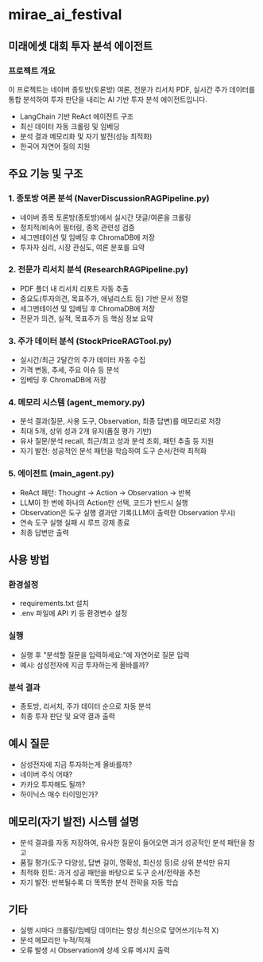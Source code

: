 # mirae_ai_festival


## 미래에셋 대회 투자 분석 에이전트
### 프로젝트 개요
이 프로젝트는 네이버 종토방(토론방) 여론, 전문가 리서치 PDF, 실시간 주가 데이터를 통합 분석하여
투자 판단을 내리는 AI 기반 투자 분석 에이전트입니다.
* LangChain 기반 ReAct 에이전트 구조
* 최신 데이터 자동 크롤링 및 임베딩
* 분석 결과 메모리화 및 자기 발전(성능 최적화)
* 한국어 자연어 질의 지원


## 주요 기능 및 구조
### 1. 종토방 여론 분석 (NaverDiscussionRAGPipeline.py)
* 네이버 종목 토론방(종토방)에서 실시간 댓글/여론을 크롤링
* 정치적/비속어 필터링, 종목 관련성 검증
* 세그멘테이션 및 임베딩 후 ChromaDB에 저장
* 투자자 심리, 시장 관심도, 여론 분포를 요약
### 2. 전문가 리서치 분석 (ResearchRAGPipeline.py)
* PDF 폴더 내 리서치 리포트 자동 추출
* 중요도(투자의견, 목표주가, 애널리스트 등) 기반 문서 정렬
* 세그멘테이션 및 임베딩 후 ChromaDB에 저장
* 전문가 의견, 실적, 목표주가 등 핵심 정보 요약
### 3. 주가 데이터 분석 (StockPriceRAGTool.py)
* 실시간/최근 2달간의 주가 데이터 자동 수집
* 가격 변동, 추세, 주요 이슈 등 분석
* 임베딩 후 ChromaDB에 저장
### 4. 메모리 시스템 (agent_memory.py)
* 분석 결과(질문, 사용 도구, Observation, 최종 답변)를 메모리로 저장
* 최대 5개, 상위 성과 2개 유지(품질 평가 기반)
* 유사 질문/분석 recall, 최근/최고 성과 분석 조회, 패턴 추출 등 지원
* 자기 발전: 성공적인 분석 패턴을 학습하여 도구 순서/전략 최적화
### 5. 에이전트 (main_agent.py)
* ReAct 패턴: Thought → Action → Observation → 반복
* LLM이 한 번에 하나의 Action만 선택, 코드가 반드시 실행
* Observation은 도구 실행 결과만 기록(LLM이 출력한 Observation 무시)
* 연속 도구 실행 실패 시 루프 강제 종료
* 최종 답변만 출력


## 사용 방법
### 환경설정
* requirements.txt 설치
* .env 파일에 API 키 등 환경변수 설정
### 실행
* 실행 후 "분석할 질문을 입력하세요:"에 자연어로 질문 입력
* 예시: 삼성전자에 지금 투자하는게 올바를까?
### 분석 결과
* 종토방, 리서치, 주가 데이터 순으로 자동 분석
* 최종 투자 판단 및 요약 결과 출력


## 예시 질문
* 삼성전자에 지금 투자하는게 올바를까?
* 네이버 주식 어때?
* 카카오 투자해도 될까?
* 하이닉스 매수 타이밍인가?


## 메모리(자기 발전) 시스템 설명
* 분석 결과를 자동 저장하여,
유사한 질문이 들어오면 과거 성공적인 분석 패턴을 참고
* 품질 평가(도구 다양성, 답변 길이, 명확성, 최신성 등)로 상위 분석만 유지
* 최적화 힌트: 과거 성공 패턴을 바탕으로 도구 순서/전략을 추천
* 자기 발전: 반복될수록 더 똑똑한 분석 전략을 자동 학습


## 기타
* 실행 시마다 크롤링/임베딩 데이터는 항상 최신으로 덮어쓰기(누적 X)
* 분석 메모리만 누적/적재
* 오류 발생 시 Observation에 상세 오류 메시지 출력
